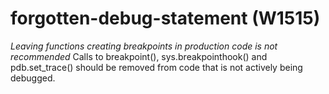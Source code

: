 # forgotten-debug-statement (W1515)

*Leaving functions creating breakpoints in production code is not
recommended* Calls to breakpoint(), sys.breakpointhook() and
pdb.set_trace() should be removed from code that is not actively being
debugged.
